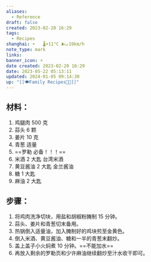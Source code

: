 ```yaml
---
aliases:
  - Reference
draft: false
created: 2023-02-20 16:29
tags:
  - Recipes
shanghai: ☀️   🌡️+11°C 🌬️↙19km/h
note_type: mark
links: 
banner_icon: ☀️
date created: 2023-02-20 16:29
date: 2023-05-22 05:13:11
updated: 2024-01-05 09:14:30
up: "[[🍽Family Recipes🧑‍🍳]]"
---
```


## 材料：

 1. 鸡腿肉 500 克
 2. 蒜头 6 颗
 3. 姜片 10 克
 4. 青葱 适量
 5. ==罗勒 必备！！！==
 6. 米酒 2 大匙 台湾米酒
 7. 黄豆酱油 2 大匙 金兰酱油
 8. 糖 1 大匙
 9. 麻油 2 大匙

## 步骤：

 1. 将鸡肉洗净切块，用盐和胡椒粉腌制 15 分钟。
 2. 蒜头、姜片和青葱切末备用。
 3. 热锅倒入适量油，加入腌制好的鸡块煎至金黄色。
 4. 倒入米酒、黄豆酱油、糖和一半的青葱末翻炒。
 5. 盖上盖子小火焖煮 10 分钟。==不能加水==
 6. 再放入剩余的罗勒页和少许麻油继续翻炒至汁水收干即可。

